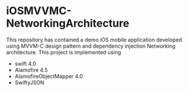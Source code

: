 # iOSMVVMC-NetworkingArchitecture
This repository has contained a demo iOS mobile application developed using MVVM-C design pattern and dependency injection Networking architecture. This project is implemented using 

* swift 4.0  
* Alamofire 4.5
* AlamofireObjectMapper 4.0
* SwiftyJSON
